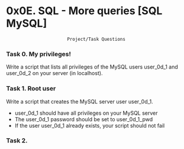 # 0x0E. SQL - More queries [SQL MySQL]
                           Project/Task Questions

### Task 0. My privileges!

Write a script that lists all privileges of the MySQL users user_0d_1 and user_0d_2 on your server (in localhost).

### Task 1. Root user

Write a script that creates the MySQL server user user_0d_1.
- user_0d_1 should have all privileges on your MySQL server
- The user_0d_1 password should be set to user_0d_1_pwd
- If the user user_0d_1 already exists, your script should not fail

### Task 2.
